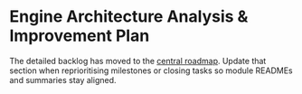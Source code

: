 # Engine Architecture Analysis & Improvement Plan

The detailed backlog has moved to the [central roadmap](../ROADMAP.md#architecture-improvement-plan).
Update that section when reprioritising milestones or closing tasks so module READMEs and summaries stay aligned.
